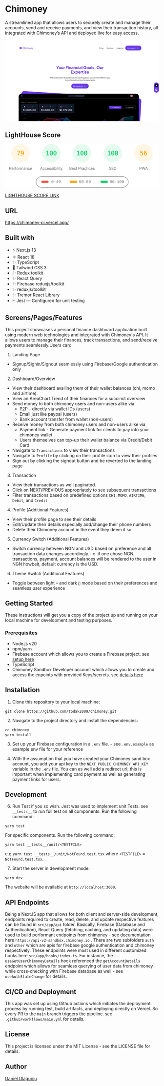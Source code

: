 # Chimoney

A streamlined app that allows users to securely create and manage their accounts, send and receive payments, and view their transaction history, all integrated with Chimoney’s API and deployed live for easy access.

![Image chimoney](public/chimoney.png)

## LightHouse Score

![Light house score - Desktop](lighthouse_results/desktop/pagespeed.svg)

[LIGHTHOUSE SCORE LINK](https://htmlpreview.github.io/?https://github.com/todak2000/chimoney/blob/main/lighthouse_results/desktop/chimoney_pi_vercel_app.html)

## URL

https://chimoney-pi.vercel.app/

## Built with

- ⚡️ Next.js 13
- ⚛️ React 18
- ✨ TypeScript
- 💨 Tailwind CSS 3
- ✨ Redux toolkit
- ✨ React Query
- ✨ Firebase reduxjs/toolkit
- ✨ reduxjs/toolkit
- ✨ Tremor React Library
- 🃏 Jest — Configured for unit testing

## Screens/Pages/Features

This project showcases a personal finance dashboard application built using modern web technologies and integrated with Chimoney's API. It allows users to manage their finances, track transactions, and send/receive payments seamlessly.Users can:

1. Landing Page

- Signup/Signin/Signout seamlessly using Firebase/Google authentication only

2. Dashboard/Overview

- View their dashboard availing them of their wallet balances (chi, momo and airtime).
- View an AreaChart Trend of their finances for a succinct overview
- Send money to both chimoney users and non-users alike via
  - P2P - directly via wallet IDs (users)
  - Email just like paypal (users)
  - Bank account transfer from wallet (non-users)
- Receive money from both chimoney users and non-users alike via
  - Payment link - Generate payment link for clients to pay into your chimoney wallet
  - Users themselves can top-up their wallet balance via Credit/Debit Card
- Navigate to `Transactions` to view their transactions
- Navigate to `Profile` by clicking on their profile icon to view their profiles
- Sign out by clicking the signout button and be reverted to the landing page

3. Transaction

- View their transactions as well paginated.
- Click on NEXT/PREVIOUS appropriately to see subsequent transactions
- Filter transactions based on predefined options `CHI`, `MOMO`, `AIRTIME`, `Debit`, and `Credit`

4. Profile (Additional Features)

- View their profile page to see their details
- Edit/Update their details especially add/change their phone numbers
- Delete their Chimoney account in the event they deem it so

5. Currency Switch (Additional Features)

- Switch currency between NGN and USD based on preference and all transaction data changes accordingly. i.e. if one chose NGN, transactions, payment, account balances will be rendered to the user in NGN howbeit, default currency is the USD.

6. Theme Switch (Additional Features)

- Toggle between light `☀️` and dark `🌙` mode based on their preferences and seamless user experience

## Getting Started

These instructions will get you a copy of the project up and running on your local machine for development and testing purposes.

### Prerequisites

- Node.js v20
- npm/yarn
- Firebase account which allows you to create a Firebase project. see [setup here](https://firebase.google.com/codelabs/firebase-nextjs#0)
- TypeScript
- Chimoney Sandbox Developer account which allows you to create and access the enpoints with provided Keys/secrets. see [details here](https://chimoney.readme.io/reference/introduction)

## Installation

1. Clone this repository to your local machine:

```
git clone https://github.com/todak2000/chimoney.git

```

2. Navigate to the project directory and install the dependencies:

```
cd chimoney
yarn install
```

3. Set up your Firebase configuration in a `.env` file. - see `.env.example` as example env file for your reference

4. With the assumption that you have created your Chimoney sand box account, you add your api key to the `NEXT_PUBLIC_CHIMONEY_API_KEY` variable in the `.env` file. You can as well add a redirect url, this is important when implementing card payment as well as generating payment links for users.

## Development

6. Run Test if you so wish. Jest was used to implement unit Tests. see `__tests__` to run full test on all components. Run the following command:

```
yarn test
```

For specific components. Run the following command:

```
yarn test __tests__/unit/<TESTFILE>
```

e.g.`yarn test __tests__/unit/NotFound.test.tsx` where `<TESTFILE>` = `NotFound.test.tsx`.

7. Start the server in development mode:

```
yarn dev
```

The website will be available at `http://localhost:3000`.

## API Endpoints

Being a NextJS app that allows for both client and server-side development, endpoints required to create, read, delete, and update respective features can be found in `src/app/api` folder. Basically, Firebase (Database and Authentication), React Query (fetching, caching, and updating data) were used to build performant endpoints from chimoney - see documentation here `https://api-v2-sandbox.chimoney.io` . There are two subfolders `auth` and `other` which are apis for firebase google authentication and chimoney respectively. These endpoints were most used in different customized hooks here `src/app/hooks/index.ts`. For instance, the `useGetUserChimoneyDetails` hook referenced the `getAccountDetails` endpoint which allows for seamless querying of user data from chimoney while cross-checking with Firebase database as well - see `useAuthStateChange` for details.

## CI/CD and Deployment

This app was set up using Github actions which initiates the deployment process by running test, build artifacts, and deploying directly on Vercel. So every PR to the `main` branch triggers the pipeline. see `.github/workflows/main.yml` for details.

## License

This project is licensed under the MIT License - see the LICENSE file for details.

## Author

[Daniel Olagunju](https://github.com/todak2000)
